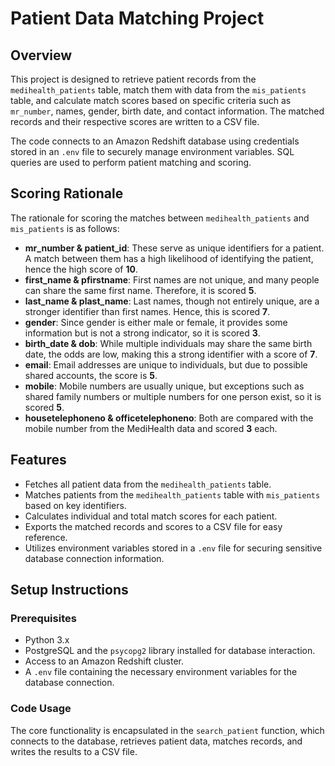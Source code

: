 # Patient Data Matching Project

## Overview
This project is designed to retrieve patient records from the `medihealth_patients` table, match them with data from the `mis_patients` table, and calculate match scores based on specific criteria such as `mr_number`, names, gender, birth date, and contact information. The matched records and their respective scores are written to a CSV file.

The code connects to an Amazon Redshift database using credentials stored in an `.env` file to securely manage environment variables. SQL queries are used to perform patient matching and scoring.

## Scoring Rationale
The rationale for scoring the matches between `medihealth_patients` and `mis_patients` is as follows:

- **mr_number & patient_id**: These serve as unique identifiers for a patient. A match between them has a high likelihood of identifying the patient, hence the high score of **10**.
- **first_name & pfirstname**: First names are not unique, and many people can share the same first name. Therefore, it is scored **5**.
- **last_name & plast_name**: Last names, though not entirely unique, are a stronger identifier than first names. Hence, this is scored **7**.
- **gender**: Since gender is either male or female, it provides some information but is not a strong indicator, so it is scored **3**.
- **birth_date & dob**: While multiple individuals may share the same birth date, the odds are low, making this a strong identifier with a score of **7**.
- **email**: Email addresses are unique to individuals, but due to possible shared accounts, the score is **5**.
- **mobile**: Mobile numbers are usually unique, but exceptions such as shared family numbers or multiple numbers for one person exist, so it is scored **5**.
- **housetelephoneno & officetelephoneno**: Both are compared with the mobile number from the MediHealth data and scored **3** each.

## Features
- Fetches all patient data from the `medihealth_patients` table.
- Matches patients from the `medihealth_patients` table with `mis_patients` based on key identifiers.
- Calculates individual and total match scores for each patient.
- Exports the matched records and scores to a CSV file for easy reference.
- Utilizes environment variables stored in a `.env` file for securing sensitive database connection information.

## Setup Instructions

### Prerequisites
- Python 3.x
- PostgreSQL and the `psycopg2` library installed for database interaction.
- Access to an Amazon Redshift cluster.
- A `.env` file containing the necessary environment variables for the database connection.

### Code Usage
The core functionality is encapsulated in the `search_patient` function, which connects to the database, retrieves patient data, matches records, and writes the results to a CSV file.
